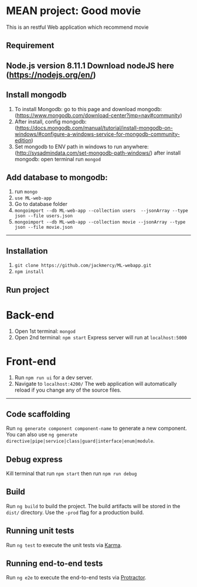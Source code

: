 # MEAN project: Good movie

This is an restful Web application which recommend movie
## Requirement
Node.js version 8.11.1
Download nodeJS here (https://nodejs.org/en/)
---

## Install mongodb 
1. To install Mongodb: go to this page and download mongodb: (https://www.mongodb.com/download-center?jmp=nav#community)
2. After install, config mongodb: (https://docs.mongodb.com/manual/tutorial/install-mongodb-on-windows/#configure-a-windows-service-for-mongodb-community-edition)
3. Set mongodb to ENV path in windows to run anywhere: (http://sysadmindata.com/set-mongodb-path-windows/)
after install mongodb: open terminal run `mongod`

## Add database to mongodb:
1. run `mongo`
2. `use ML-web-app`
3. Go to database folder
4. `mongoimport --db ML-web-app --collection users  --jsonArray --type json --file users.json` 
5. `mongoimport --db ML-web-app --collection movie --jsonArray --type json --file movie.json`

---

## Installation
1. `git clone https://github.com/jackmercy/ML-webapp.git`
2. `npm install`

## Run project

# Back-end
1. Open 1st terminal: `mongod`
2. Open 2nd terminal: `npm start`
Express server will run at `localhost:5000`

# Front-end
1. Run `npm run ui` for a dev server. 
2. Navigate to `localhost:4200/`
The web application will automatically reload if you change any of the source files.

---

## Code scaffolding
Run `ng generate component component-name` to generate a new component. You can also use `ng generate directive|pipe|service|class|guard|interface|enum|module`.

## Debug express
Kill terminal that run `npm start` then run `npm run debug`
## Build

Run `ng build` to build the project. The build artifacts will be stored in the `dist/` directory. Use the `-prod` flag for a production build.

## Running unit tests

Run `ng test` to execute the unit tests via [Karma](https://karma-runner.github.io).

## Running end-to-end tests

Run `ng e2e` to execute the end-to-end tests via [Protractor](http://www.protractortest.org/).



